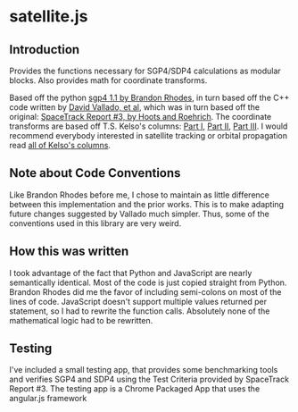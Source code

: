 satellite.js
==============

Introduction
--------------

Provides the functions necessary for SGP4/SDP4 calculations as modular blocks. Also provides math for coordinate transforms.

Based off the python [sgp4 1.1 by Brandon Rhodes](https://pypi.python.org/pypi/sgp4/), in turn based off the C++ code written by [David Vallado, et al](http://www.celestrak.com/publications/AIAA/2006-6753/), which was in turn based off the original: [SpaceTrack Report #3, by Hoots and Roehrich](http://celestrak.com/NORAD/documentation/spacetrk.pdf).
The coordinate transforms are based off T.S. Kelso's columns: [Part I](http://celestrak.com/columns/v02n01/), [Part II](http://celestrak.com/columns/v02n02/), [Part III](http://celestrak.com/columns/v02n03/).
I would recommend everybody interested in satellite tracking or orbital propagation read [all of Kelso's columns](http://celestrak.com/columns/).


Note about Code Conventions
---------------------------

Like Brandon Rhodes before me, I chose to maintain as little difference between this implementation and the prior works. This is to make adapting future changes suggested by Vallado much simpler. Thus, some of the conventions used in this library are very weird.


How this was written
--------------------

I took advantage of the fact that Python and JavaScript are nearly semantically identical. Most of the code is just copied straight from Python. Brandon Rhodes did me the favor of including semi-colons on most of the lines of code. JavaScript doesn't support multiple values returned per statement, so I had to rewrite the function calls. Absolutely none of the mathematical logic had to be rewritten.

Testing
-------

I've included a small testing app, that provides some benchmarking tools and verifies SGP4 and SDP4 using the Test Criteria provided by SpaceTrack Report #3. The testing app is a Chrome Packaged App that uses the angular.js framework



